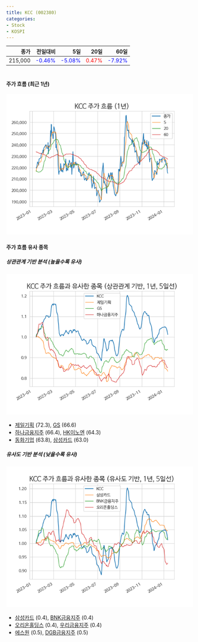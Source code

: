 ```yaml
---
title: KCC (002380)
categories:
- Stock
- KOSPI
---
```


|종가|전일대비|5일|20일|60일|
|---:|-------:|--:|---:|---:|
|215,000|<span style="color: blue">-0.46%</span>|<span style="color: blue">-5.08%</span>|<span style="color: red">0.47%</span>|<span style="color: blue">-7.92%</span>|

<!-- more -->
#
#### 주가 흐름 (최근 1년)
![002380](/assets/images/stock/002380.png)


#### 주가 흐름 유사 종목


##### 상관관계 기반 분석 (높을수록 유사)
![002380](/assets/images/stock/002380_corr.png)
- [제일기획](/030000/) (72.3), [GS](/078930/) (66.6)
- [하나금융지주](/086790/) (66.4), [HK이노엔](/195940/) (64.3)
- [동화기업](/025900/) (63.8), [삼성카드](/029780/) (63.0)


##### 유사도 기반 분석 (낮을수록 유사)	
![002380](/assets/images/stock/002380_sim.png)
- [삼성카드](/029780/) (0.4), [BNK금융지주](/138930/) (0.4)
- [오리온홀딩스](/001800/) (0.4), [우리금융지주](/316140/) (0.4)
- [에스원](/012750/) (0.5), [DGB금융지주](/139130/) (0.5)